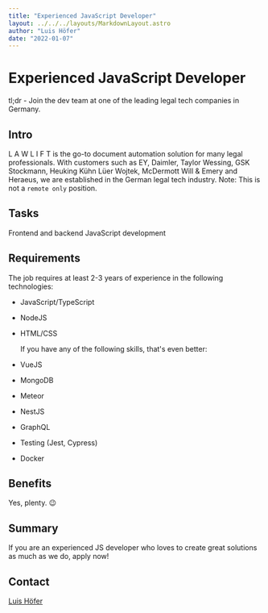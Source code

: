 ```yaml
---
title: "Experienced JavaScript Developer"
layout: ../../../layouts/MarkdownLayout.astro
author: "Luis Höfer"
date: "2022-01-07"
---
```


# Experienced JavaScript Developer

tl;dr - Join the dev team at one of the leading legal tech companies in Germany.

## Intro

L A W L I F T is the go-to document automation solution for many legal professionals.
With customers such as EY, Daimler, Taylor Wessing, GSK Stockmann, Heuking Kühn Lüer Wojtek, McDermott Will & Emery and Heraeus, we are established in the German legal tech industry.
Note: This is not a `remote only` position.

## Tasks

Frontend and backend JavaScript development

## Requirements

The job requires at least 2-3 years of experience in the following technologies:

- JavaScript/TypeScript
- NodeJS
- HTML/CSS

  If you have any of the following skills, that's even better:

- VueJS
- MongoDB
- Meteor
- NestJS
- GraphQL
- Testing (Jest, Cypress)
- Docker

## Benefits

Yes, plenty. 😉

## Summary

If you are an experienced JS developer who loves to create great solutions as much as we do, apply now!

## Contact

[Luis Höfer](mailto:hoefer@lawlift.com)
